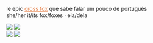 le epic <a href="https://en.wikipedia.org/wiki/Cross_fox" target="_blank" rel="noopener noreferrer" style="color: #E47335;">cross fox</a> que sabe falar um pouco de português  
she/her it/its fox/foxes · ela/dela

<div>
  <img src="https://img.shields.io/badge/Visual_Studio_Code-0078D4?style=for-the-badge&logo=visual%20studio%20code&logoColor=white" />
  <img src="https://img.shields.io/badge/Cython 3.12-FFD43B?style=for-the-badge&logo=python&logoColor=blue" />
</div>
<div>
  <img src="https://img.shields.io/badge/Windows_11-0078d4?style=for-the-badge&logo=windows-11&logoColor=white" />
  <img src="https://img.shields.io/badge/Debian-D70A53?style=for-the-badge&logo=debian&logoColor=white" />
</div>
